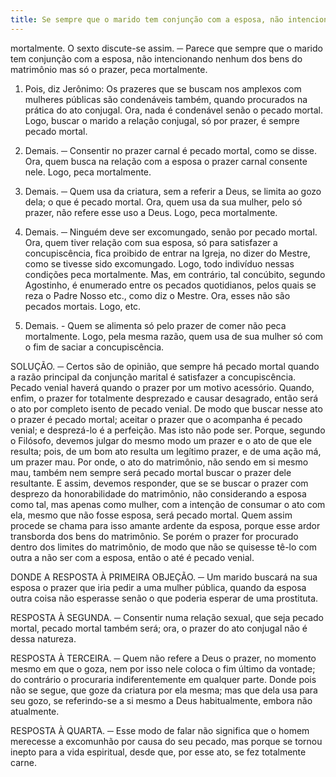 ```yaml
---
title: Se sempre que o marido tem conjunção com a esposa, não intencionando nenhum dos bens do matrimônio, mas só o prazer, peca mortalmente
---
```


mortalmente. O sexto discute-se assim. ─ Parece que sempre que o marido tem conjunção com a esposa, não intencionando nenhum dos bens do matrimônio mas só o prazer, peca mortalmente.  

1. Pois, diz Jerônimo: Os prazeres que se buscam nos amplexos com mulheres públicas são condenáveis também, quando procurados na prática do ato conjugal. Ora, nada é condenável senão o pecado mortal. Logo, buscar o marido a relação conjugal, só por prazer, é sempre pecado mortal.  

2. Demais. ─ Consentir no prazer carnal é pecado mortal, como se disse. Ora, quem busca na relação com a esposa o prazer carnal consente nele. Logo, peca mortalmente.  

3. Demais. ─ Quem usa da criatura, sem a referir a Deus, se limita ao gozo dela; o que é pecado mortal. Ora, quem usa da sua mulher, pelo só prazer, não refere esse uso a Deus. Logo, peca mortalmente.  

4. Demais. ─ Ninguém deve ser excomungado, senão por pecado mortal. Ora, quem tiver relação com sua esposa, só para satisfazer a concupiscência, fica proibido de entrar na Igreja, no dizer do Mestre, como se tivesse sido excomungado. Logo, todo indivíduo nessas condições peca mortalmente.  Mas, em contrário, tal concúbito, segundo Agostinho, é enumerado entre os pecados quotidianos, pelos quais se reza o Padre Nosso etc., como diz o Mestre. Ora, esses não são pecados mortais. Logo, etc. 

2. Demais. - Quem se alimenta só pelo prazer de comer não peca mortalmente. Logo, pela mesma razão, quem usa de sua mulher só com o fim de saciar a concupiscência.  

SOLUÇÃO. ─ Certos são de opinião, que sempre há pecado mortal quando a razão principal da conjunção marital é satisfazer a concupiscência. Pecado venial haverá quando o prazer por um motivo acessório. Quando, enfim, o prazer for totalmente desprezado e causar desagrado, então será o ato por completo isento de pecado venial. De modo que buscar nesse ato o prazer é pecado mortal; aceitar o prazer que o acompanha é pecado venial; e desprezá-lo é a perfeição. Mas isto não pode ser. Porque, segundo o Filósofo, devemos julgar do mesmo modo um prazer e o ato de que ele resulta; pois, de um bom ato resulta um legítimo prazer, e de uma ação má, um prazer mau. Por onde, o ato do matrimônio, não sendo em si mesmo mau, também nem sempre será pecado mortal buscar o prazer dele resultante.  E assim, devemos responder, que se se buscar o prazer com desprezo da honorabilidade do matrimônio, não considerando a esposa como tal, mas apenas como mulher, com a intenção de consumar o ato com ela, mesmo que não fosse esposa, será pecado mortal. Quem assim procede se chama para isso amante ardente da esposa, porque esse ardor transborda dos bens do matrimônio. Se porém o prazer for procurado dentro dos limites do matrimônio, de modo que não se quisesse tê-lo com outra a não ser com a esposa, então o até é pecado venial.  

DONDE A RESPOSTA À PRIMEIRA OBJEÇÃO. ─ Um marido buscará na sua esposa o prazer que iria pedir a uma mulher pública, quando da esposa outra coisa não esperasse senão o que poderia esperar de uma prostituta.  

RESPOSTA À SEGUNDA. ─ Consentir numa relação sexual, que seja pecado mortal, pecado mortal também será; ora, o prazer do ato conjugal não é dessa natureza.  

RESPOSTA À TERCEIRA. ─ Quem não refere a Deus o prazer, no momento mesmo em que o goza, nem por isso nele coloca o fim último da vontade; do contrário o procuraria indiferentemente em qualquer parte. Donde pois não se segue, que goze da criatura por ela mesma; mas que dela usa para seu gozo, se referindo-se a si mesmo a Deus habitualmente, embora não atualmente.  

RESPOSTA À QUARTA. ─ Esse modo de falar não significa que o homem merecesse a excomunhão por causa do seu pecado, mas porque se tornou inepto para a vida espiritual, desde que, por esse ato, se fez totalmente carne.